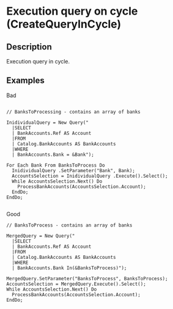 # Execution query on cycle (CreateQueryInCycle)

<!-- Блоки выше заполняются автоматически, не трогать -->
## Description

Execution query in cycle.

## Examples

Bad

```bsl

// BanksToProcessing - contains an array of banks

InidividualQuery = New Query("
  |SELECT
  | BankAccounts.Ref AS Account
  |FROM
  | Catalog.BankAccounts AS BankAccounts
  |WHERE
  | BankAccounts.Bank = &Bank");

For Each Bank From BanksToProcess Do
  InidividualQuery .SetParameter("Bank", Bank);
  AccountsSelection = InidividualQuery .Execute().Select();
  While AccountsSelection.Next() Do
    ProcessBankAccounts(AccountsSelection.Account);
  EndDo;
EndDo;


```

Good

```bsl
// BanksToProcess - contains an array of banks

MergedQuery = New Query("
  |SELECT
  | BankAccounts.Ref AS Account
  |FROM
  | Catalog.BankAccounts AS BankAccounts
  |WHERE
  | BankAccounts.Bank In(&BanksToProcess)");

MergedQuery.SetParameter("BanksToProcess", BanksToProcess);
AccountsSelection = MergedQuery.Execute().Select();
While AccountsSelection.Next() Do
  ProcessBankAccounts(AccountsSelection.Account);
EndDo;

```
